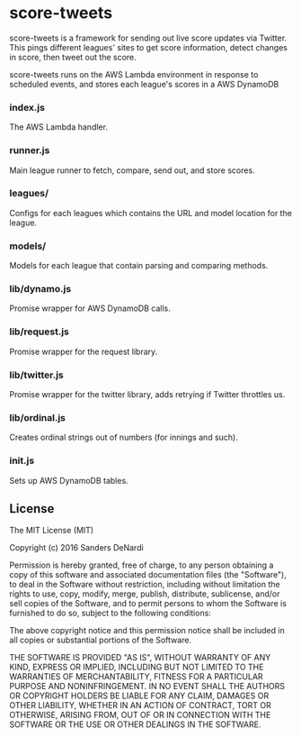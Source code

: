 score-tweets
============

score-tweets is a framework for sending out live score updates via Twitter. This pings different leagues' sites to get score information, detect changes in score, then tweet out the score.

score-tweets runs on the AWS Lambda environment in response to scheduled events, and stores each league's scores in a AWS DynamoDB

### index.js
The AWS Lambda handler.

### runner.js
Main league runner to fetch, compare, send out, and store scores.

### leagues/
Configs for each leagues which contains the URL and model location for the league.

### models/
Models for each league that contain parsing and comparing methods.

### lib/dynamo.js
Promise wrapper for AWS DynamoDB calls.

### lib/request.js
Promise wrapper for the request library.

### lib/twitter.js
Promise wrapper for the twitter library, adds retrying if Twitter throttles us.

### lib/ordinal.js
Creates ordinal strings out of numbers (for innings and such).

### init.js
Sets up AWS DynamoDB tables.

## License

The MIT License (MIT)

Copyright (c) 2016 Sanders DeNardi

Permission is hereby granted, free of charge, to any person obtaining a copy
of this software and associated documentation files (the "Software"), to deal
in the Software without restriction, including without limitation the rights
to use, copy, modify, merge, publish, distribute, sublicense, and/or sell
copies of the Software, and to permit persons to whom the Software is
furnished to do so, subject to the following conditions:

The above copyright notice and this permission notice shall be included in all
copies or substantial portions of the Software.

THE SOFTWARE IS PROVIDED "AS IS", WITHOUT WARRANTY OF ANY KIND, EXPRESS OR
IMPLIED, INCLUDING BUT NOT LIMITED TO THE WARRANTIES OF MERCHANTABILITY,
FITNESS FOR A PARTICULAR PURPOSE AND NONINFRINGEMENT. IN NO EVENT SHALL THE
AUTHORS OR COPYRIGHT HOLDERS BE LIABLE FOR ANY CLAIM, DAMAGES OR OTHER
LIABILITY, WHETHER IN AN ACTION OF CONTRACT, TORT OR OTHERWISE, ARISING FROM,
OUT OF OR IN CONNECTION WITH THE SOFTWARE OR THE USE OR OTHER DEALINGS IN THE
SOFTWARE.
